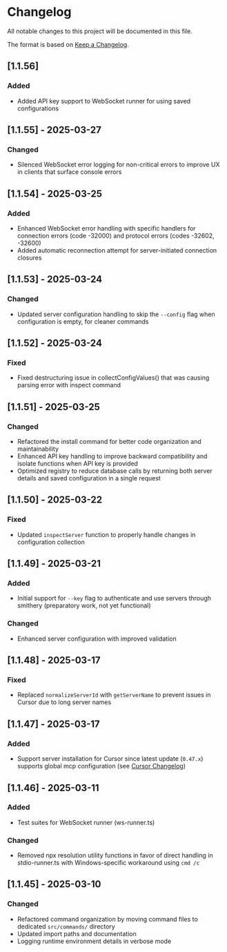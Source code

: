 # Changelog

All notable changes to this project will be documented in this file.

The format is based on [Keep a Changelog](https://keepachangelog.com/en/1.1.0/).

## [1.1.56]

### Added
- Added API key support to WebSocket runner for using saved configurations  

## [1.1.55] - 2025-03-27

### Changed
- Silenced WebSocket error logging for non-critical errors to improve UX in clients that surface console errors

## [1.1.54] - 2025-03-25

### Added
- Enhanced WebSocket error handling with specific handlers for connection errors (code -32000) and protocol errors (codes -32602, -32600)
- Added automatic reconnection attempt for server-initiated connection closures

## [1.1.53] - 2025-03-24

### Changed
- Updated server configuration handling to skip the `--config` flag when configuration is empty, for cleaner commands

## [1.1.52] - 2025-03-24

### Fixed
- Fixed destructuring issue in collectConfigValues() that was causing parsing error with inspect command

## [1.1.51] - 2025-03-25

### Changed
- Refactored the install command for better code organization and maintainability
- Enhanced API key handling to improve backward compatibility and isolate functions when API key is provided
- Optimized registry to reduce database calls by returning both server details and saved configuration in a single request

## [1.1.50] - 2025-03-22

### Fixed
- Updated `inspectServer` function to properly handle changes in configuration collection

## [1.1.49] - 2025-03-21

### Added
- Initial support for `--key` flag to authenticate and use servers through smithery (preparatory work, not yet functional)

### Changed
- Enhanced server configuration with improved validation

## [1.1.48] - 2025-03-17

### Fixed
- Replaced `normalizeServerId` with `getServerName` to prevent issues in Cursor due to long server names

## [1.1.47] - 2025-03-17

### Added
- Support server installation for Cursor since latest update (`0.47.x`) supports global mcp configuration (see [Cursor Changelog](https://www.cursor.com/changelog))

## [1.1.46] - 2025-03-11

### Added
- Test suites for WebSocket runner (ws-runner.ts)

### Changed
- Removed npx resolution utility functions in favor of direct handling in stdio-runner.ts with Windows-specific workaround using `cmd /c`

## [1.1.45] - 2025-03-10

### Changed
- Refactored command organization by moving command files to dedicated `src/commands/` directory
- Updated import paths and documentation
- Logging runtime environment details in verbose mode